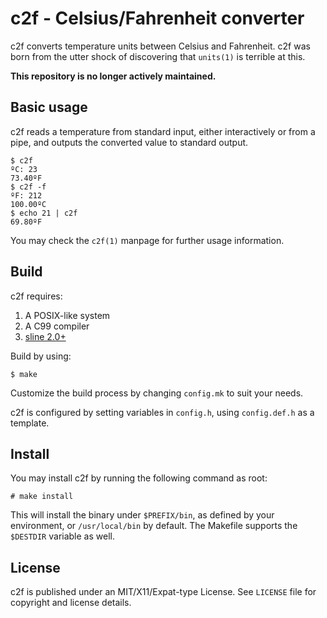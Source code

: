# c2f - Celsius/Fahrenheit converter

c2f converts temperature units between Celsius and Fahrenheit. c2f was born 
from the utter shock of discovering that ``units(1)`` is terrible at this.

**This repository is no longer actively maintained.**

## Basic usage

c2f reads a temperature from standard input, either interactively or from a
pipe, and outputs the converted value to standard output.

```
$ c2f
ºC: 23
73.40ºF
$ c2f -f
ºF: 212
100.00ºC
$ echo 21 | c2f
69.80ºF
```

You may check the ``c2f(1)`` manpage for further usage information. 

## Build

c2f requires:

1. A POSIX-like system
2. A C99 compiler
3. [sline 2.0+](https://github.com/ariadnavigo/sline)

Build by using:

```
$ make
```

Customize the build process by changing ``config.mk`` to suit your needs.

c2f is configured by setting variables in ``config.h``, using ``config.def.h`` 
as a template.

## Install

You may install c2f by running the following command as root:

```
# make install
```

This will install the binary under ``$PREFIX/bin``, as defined by your 
environment, or ``/usr/local/bin`` by default. The Makefile supports the 
``$DESTDIR`` variable as well.

## License

c2f is published under an MIT/X11/Expat-type License. See ``LICENSE`` file for 
copyright and license details.
